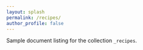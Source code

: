 ```yaml
---
layout: splash
permalink: /recipes/
author_profile: false
---
```


Sample document listing for the collection `_recipes`.